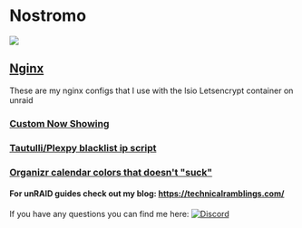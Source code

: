 # Nostromo
[![](https://github.com/gilbN/blog/blob/master/pages/01.blog/01.my-unraid-server/Unraid%20banner.png)](https://technicalramblings.com/blog/my-unraid-server/)

## [Nginx](https://github.com/gilbN/Nostromo/tree/master/Server/nginx)
These are my nginx configs that I use with the lsio Letsencrypt container on unraid

### [Custom Now Showing](https://github.com/gilbN/Nostromo/tree/master/Server/Docker/nowshowing)

### [Tautulli/Plexpy blacklist ip script](https://github.com/gilbN/Nostromo/tree/master/Server/scripts/plexpy)

### [Organizr calendar colors that doesn't "suck"](https://github.com/gilbN/Nostromo/tree/master/Server/Docker/organizr)

#### For unRAID guides check out my blog: https://technicalramblings.com/

If you have any questions you can find me here:  [![Discord](https://img.shields.io/badge/Discord-Organizr-6f83cc.svg?style=flat-square)](https://organizr.us/discord)
